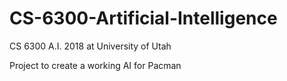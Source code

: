 # CS-6300-Artificial-Intelligence
CS 6300 A.I. 2018 at University of Utah


Project to create a working AI for Pacman 
